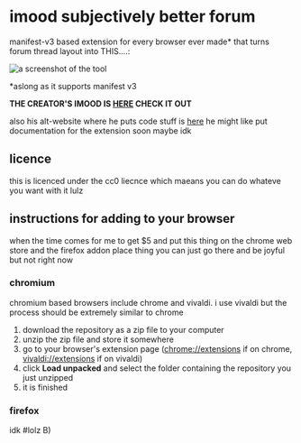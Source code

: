 # imood subjectively better forum

manifest-v3 based extension for every browser ever made\* that turns forum thread layout into THIS....:

![a screenshot of the tool](https://i.postimg.cc/HWMZsB6f/image.png)

\*aslong as it supports manifest v3

**THE CREATOR'S IMOOD IS [HERE](https://www.imood.com/users/hoylecake) CHECK IT OUT**

also his alt-website where he puts code stuff is [here](https://thekifake.github.io) he might like put documentation for the extension soon maybe idk

## licence

this is licenced under the cc0 liecnce which maeans you can do whateve you want with it lulz

## instructions for adding to your browser

when the time comes for me to get $5 and put this thing on the chrome web store and the firefox addon place thing you can just go there and be joyful but not right now

### chromium

chromium based browsers include chrome and vivaldi. i use vivaldi but the process should be extremely similar to chrome

1. download the repository as a zip file to your computer
2. unzip the zip file and store it somewhere
3. go to your browser's extension page ([chrome://extensions](chrome://extensions) if on chrome, [vivaldi://extensions](vivaldi://extensions) if on vivaldi)
4. click **Load unpacked** and select the folder containing the repository you just unzipped
5. it is finished

### firefox

idk #lolz B)
